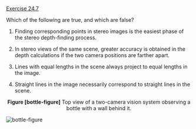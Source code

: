 [Exercise 24.7](ex_7/)

Which of the following are true, and which are false?

1.  Finding corresponding points in stereo images is the easiest phase
    of the stereo depth-finding process.

2.  In stereo views of the same scene, greater accuracy is obtained in
    the depth calculations if the two camera positions are
    farther apart.

3.  Lines with equal lengths in the scene always project to equal
    lengths in the image.

4.  Straight lines in the image necessarily correspond to straight lines
    in the scene.

<center>
<b id="bottle-figure">Figure [bottle-figure]</b> Top view of
a two-camera vision system observing a bottle with a wall behind it.
</center>

![bottle-figure](http://nalinc.github.io/aima-exercises/Jupyter%20notebook/figures/bottle-stereo.svg)
